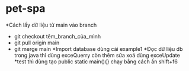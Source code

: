 # pet-spa
*Cách lấy dữ liệu từ main vào branch
 + git checkout têm_branch_của_mình
 + git pull origin main 
 + git merge main
*Import database dùng cái example1
*Đọc dữ liệu db trong java thì dùng exceQuerry còn thêm sửa xoá dùng exceUpdate
*test thì dùng tạo public static main(){} chạy bằng cách ấn shift+f6